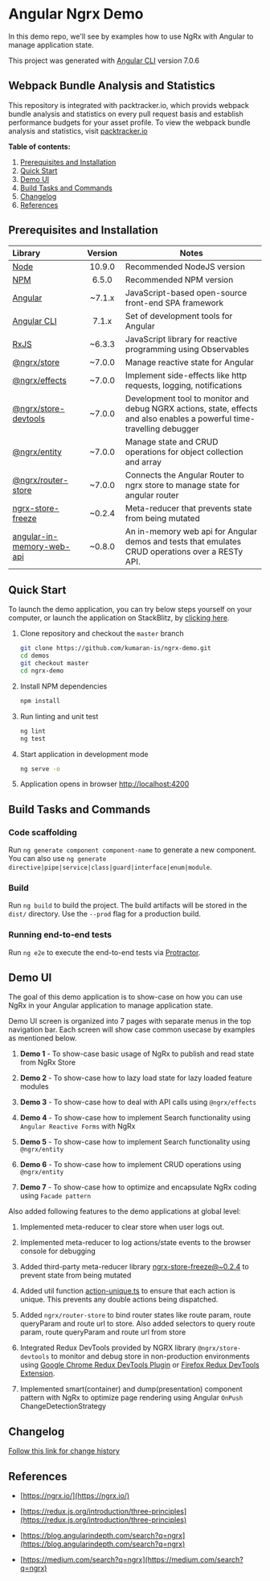 # Angular Ngrx Demo

In this demo repo, we'll see by examples how to use NgRx with Angular to manage application state.

This project was generated with [Angular CLI](https://github.com/angular/angular-cli) version 7.0.6

## Webpack Bundle Analysis and Statistics

This repository is integrated with packtracker.io, which provids webpack bundle analysis and statistics on every pull request basis and establish performance budgets for your asset profile. To view the webpack bundle analysis and statistics, visit [packtracker.io](https://app.packtracker.io/organizations/86)

**Table of contents:**

1. [Prerequisites and Installation](#prerequisites-and-installation)
2. [Quick Start](#quick-start)
3. [Demo UI](#demo-ui)
4. [Build Tasks and Commands](#build-tasks-and-commands)
5. [Changelog](#changelog)
6. [References](#references)

## Prerequisites and Installation

Library | Version | Notes
:-------|:--------:|-------
[Node](https://nodejs.org/) | 10.9.0 | Recommended NodeJS version
[NPM](https://nodejs.org/) |6.5.0 | Recommended NPM version
[Angular](https://angular.io/) | ~7.1.x | JavaScript-based open-source front-end SPA framework
[Angular CLI](https://github.com/angular/angular-cli) | 7.1.x | Set of development tools for Angular
[RxJS](https://rxjs-dev.firebaseapp.com/)| ~6.3.3 | JavaScript library for reactive programming using Observables
[@ngrx/store](https://ngrx.io/)| ~7.0.0 | Manage reactive state for Angular
[@ngrx/effects](https://ngrx.io/)| ~7.0.0 | Implement side-effects like http requests, logging, notifications
[@ngrx/store-devtools](https://ngrx.io/)| ~7.0.0 |  Development tool to monitor and debug NGRX actions, state, effects and also enables a powerful time-travelling debugger
[@ngrx/entity](https://ngrx.io/)| ~7.0.0 | Manage state and CRUD operations for object collection and array
[@ngrx/router-store](https://ngrx.io/)| ~7.0.0 | Connects the Angular Router to ngrx store to manage state for angular router
[ngrx-store-freeze](https://github.com/brandonroberts/ngrx-store-freeze)| ~0.2.4 | Meta-reducer that prevents state from being mutated
[angular-in-memory-web-api](https://www.npmjs.com/package/angular-in-memory-web-api)| ~0.8.0 | An in-memory web api for Angular demos and tests that emulates CRUD operations over a RESTy API.

## Quick Start

To launch the demo application, you can try below steps yourself on your computer, or launch the application on StackBlitz, by [clicking here](https://stackblitz.com/github/kumaran-is/ngrx-demo).

1. Clone repository and checkout the `master` branch

    ```bash
    git clone https://github.com/kumaran-is/ngrx-demo.git
    cd demos
    git checkout master
    cd ngrx-demo
    ```

1. Install NPM dependencies

    ```bash
    npm install
    ```

1. Run linting and unit test

    ```bash
    ng lint
    ng test
    ```

1. Start application in development mode

    ```bash
    ng serve -o
    ```

1. Application opens in browser [http://localhost:4200](http://localhost:4200)

## Build Tasks and Commands

### Code scaffolding

Run `ng generate component component-name` to generate a new component. You can also use `ng generate directive|pipe|service|class|guard|interface|enum|module`.

### Build

Run `ng build` to build the project. The build artifacts will be stored in the `dist/` directory. Use the `--prod` flag for a production build.

### Running end-to-end tests

Run `ng e2e` to execute the end-to-end tests via [Protractor](http://www.protractortest.org/).

## Demo UI

The goal of this demo application is to show-case on how you can use NgRx in your Angular application to manage application state.

Demo UI screen is organized into 7 pages with separate menus in the top navigation bar. Each screen will show case common usecase by examples as mentioned below.

 1. **Demo 1** - To show-case basic usage of NgRx to publish and read state from NgRx Store

 1. **Demo 2** - To show-case how to lazy load state for lazy loaded feature modules

 1. **Demo 3** - To show-case how to deal with API calls using `@ngrx/effects`

 1. **Demo 4** - To show-case how to implement Search functionality using `Angular Reactive Forms` with NgRx

 1. **Demo 5** - To show-case how to implement Search functionality using `@ngrx/entity`

 1. **Demo 6** - To show-case how to implement CRUD operations using `@ngrx/entity`

 1. **Demo 7** - To show-case how to optimize and encapsulate NgRx coding using `Facade pattern`

 Also added following features to the demo applications at global level:

 1. Implemented meta-reducer to clear store when user logs out.

 1. Implemented meta-reducer to log actions/state events to the browser console for debugging

 1. Added third-party meta-reducer library [ngrx-store-freeze@~0.2.4](https://github.com/brandonroberts/ngrx-store-freeze) to prevent state from being mutated

 1. Added util function [action-unique.ts](https://github.disney.com/WDPR-RA/demos/blob/develop/angular-ngrx-demo/src/app/root-store/action-unique.ts) to ensure that each action is unique. This prevents any double actions being dispatched.

 1. Added `ngrx/router-store` to bind router states like route param, route queryParam and route url to store. Also added selectors to query route param, route queryParam and route url from store

 1. Integrated Redux DevTools provided by NGRX library `@ngrx/store-devtools` to monitor and debug store in non-production environments using [Google Chrome Redux DevTools Plugin](https://chrome.google.com/webstore/detail/redux-devtools/lmhkpmbekcpmknklioeibfkpmmfibljd?hl=en) or [Firefox Redux DevTools Extension](https://addons.mozilla.org/en-US/firefox/addon/reduxdevtools/).

 1. Implemented smart(container) and dump(presentation) component pattern with NgRx to optimize page rendering using Angular `OnPush` ChangeDetectionStrategy

## Changelog

[Follow this link for change history](./CHANGELOG.md)

## References

- [https://ngrx.io/](https://ngrx.io/)

- [https://redux.js.org/introduction/three-principles](https://redux.js.org/introduction/three-principles)

- [https://blog.angularindepth.com/search?q=ngrx](https://blog.angularindepth.com/search?q=ngrx)

- [https://medium.com/search?q=ngrx](https://medium.com/search?q=ngrx)
